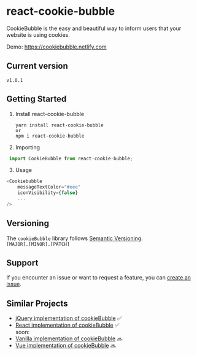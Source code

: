 # react-cookie-bubble
CookieBubble is the easy and beautiful way to inform users that your website is using cookies. 

Demo:
https://cookiebubble.netlify.com


## Current version
````
v1.0.1
````
## Getting Started

1. Install react-cookie-bubble

    ```
    yarn install react-cookie-bubble
    or
    npm i react-cookie-bubble 
    ```
2. Importing
```js
 import CookieBubble from react-cookie-bubble;
```
3. Usage
```js
<Cookiebubble 
    messageTextColor="#eee"
    iconVisibility={false}
    ...
/>
```
## Versioning
The `cookieBubble` library follows [Semantic Versioning](https://semver.org/). </br>
`[MAJOR].[MINOR].[PATCH]` 

## Support
If you encounter an issue or want to request a feature, you can [create an issue](https://github.com/CookieBubble/react-cookie-bubble/issues/new).

## Similar Projects
- [jQuery implementation of cookieBubble](https://github.com/CookieBubble/jquery-cookie-bubble)  ✅
- [React implementation of cookieBubble](https://github.com/CookieBubble/react-cookie-bubble)  ✅
</br>soon:</br>
- [Vanilla implementation of cookieBubble](https://github.com/CookieBubble/vanilla-cookie-bubble)  🔜
- [Vue implementation of cookieBubble](https://github.com/CookieBubble/vue-cookie-bubble) 🔜
